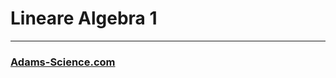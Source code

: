 # Lineare Algebra 1

---

### [Adams-Science.com](http://adams-science.com/teaching/lineare-algebra-1/)

